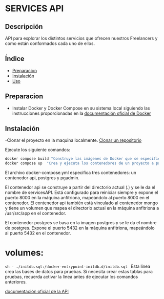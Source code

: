 # SERVICES API

## Descripción

API para explorar los distintos servicios que ofrecen nuestros Freelancers y como están conformados cada uno de ellos.

## Índice 

- [Preparacion](#preparacion)
- [Instalación](#instalación)
- [Uso](#uso)

## Preparacion

- Instalar Docker y Docker Compose en su sistema local siguiendo las instrucciones proporcionadas en la   [documentación oficial de Docker ](https://docs.docker.com/)


## Instalación

-Clonar el proyecto en la maquina localmente. [Clonar un repositorio ](https://docs.github.com/es/repositories/creating-and-managing-repositories/cloning-a-repository)

Ejecute los siguiente comandos:

```sh
docker compose build "Construye las imágenes de Docker que se especifican en el archivo docker-compose.yml"
docker compose up  "Crea y ejecuta los contenedores de un proyecto a partir de las imágenes de Docker"
```
El archivo docker-compose.yml especifica tres contenedores: un contenedor api, postgres y pgadmin.

El contenedor api se construye a partir del directorio actual (.) y se le da el nombre de servicesAPI. Está configurado para reiniciar siempre y expone el puerto 8000 en la máquina anfitriona, mapeándolo al puerto 8000 en el contenedor. El contenedor api también está vinculado al contenedor mongo y tiene un volumen que mapea el directorio actual en la máquina anfitriona a /usr/src/app en el contenedor.

El contenedor postgres se basa en la imagen postgres y se le da el nombre de postgres. Expone el puerto 5432 en la máquina anfitriona, mapeándolo al puerto 5432 en el contenedor.

 # volumes:
```sh - ./initdb.sql:/docker-entrypoint-initdb.d/initdb.sql ```
Esta linea crea las bases de datos para pruebas. Si necesita crear estas tablas para pruebas, recuerda activar la linea antes de ejecutar los comandos anteriores.


 [documentación oficial de la API ](http://localhost:8000/docs)